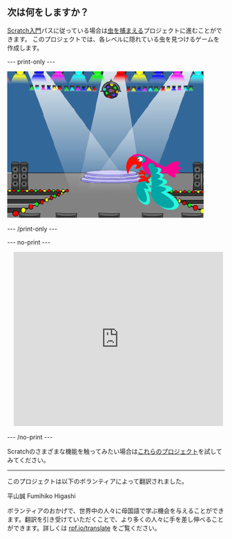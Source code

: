 ## 次は何をしますか？

[Scratch入門](https://projects.raspberrypi.org/ja-JP/pathways/scratch-intro)パスに従っている場合は[虫を捕まえる](https://projects.raspberrypi.org/ja-JP/projects/find-the-bug)プロジェクトに進むことができます。 このプロジェクトでは、各レベルに隠れている虫を見つけるゲームを作成します。

--- print-only ---

![「バスを捕まえる」プロジェクト。](images/find-the-bug.png)

--- /print-only ---

--- no-print ---

<div class="scratch-preview" style="margin-left: 15px;">
  <iframe allowtransparency="true" width="485" height="402" src="https://scratch.mit.edu/projects/embed/486719939/?autostart=false" frameborder="0"></iframe>
</div>

--- /no-print ---

Scratchのさまざまな機能を触ってみたい場合は[これらのプロジェクト](https://projects.raspberrypi.org/ja-JP/projects?software%5B%5D=scratch&curriculum%5B%5D=%201)を試してみてください。

***
このプロジェクトは以下のボランティアによって翻訳されました。

平山誠
Fumihiko Higashi

ボランティアのおかげで、世界中の人々に母国語で学ぶ機会を与えることができます。翻訳を引き受けていただくことで、より多くの人々に手を差し伸べることができます。詳しくは [rpf.io/translate](https://rpf.io/translate) をご覧ください。
